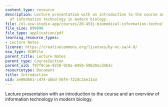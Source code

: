 ```yaml
---
content_type: resource
description: Lecture presentation with an introduction to the course and an overview
  of information technology in modern biology.
file: /ol-ocw-studio-app/courses/20-453j-biomedical-information-technology-fall-2008/ae00d661c474abbd50f4722dc2ae11a3_intro.pdf
file_size: 899096
file_type: application/pdf
learning_resource_types:
- Lecture Notes
license: https://creativecommons.org/licenses/by-nc-sa/4.0/
ocw_type: OCWFile
parent_title: Lecture Notes
parent_type: CourseSection
parent_uid: f97f9cae-9210-910a-8450-59620acd463c
resourcetype: Document
title: Introduction
uid: ae00d661-c474-abbd-50f4-722dc2ae11a3
---
```

Lecture presentation with an introduction to the course and an overview of information technology in modern biology.